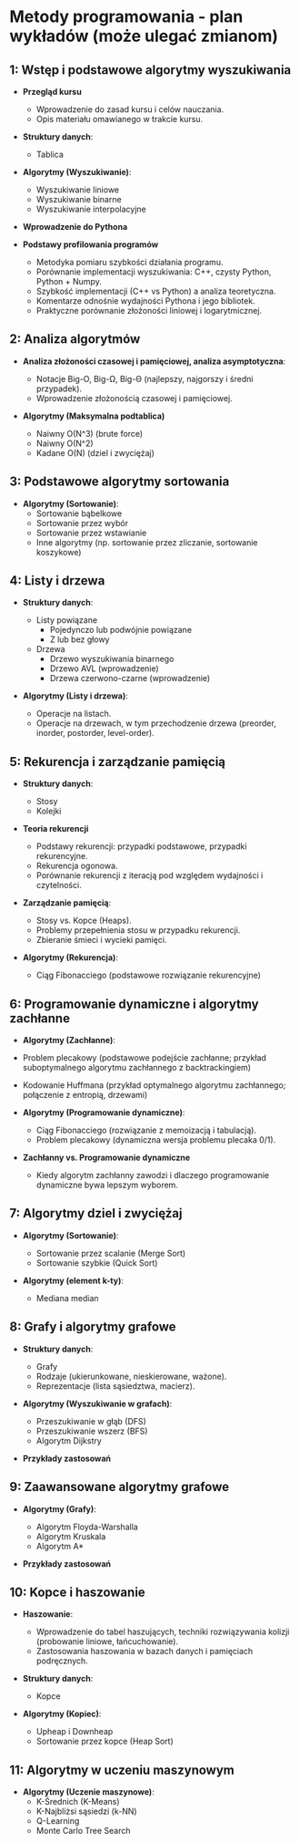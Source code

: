 # Metody programowania - plan wykładów (może ulegać zmianom)

## 1: **Wstęp i podstawowe algorytmy wyszukiwania**

- **Przegląd kursu**
  - Wprowadzenie do zasad kursu i celów nauczania.
  - Opis materiału omawianego w trakcie kursu.

- **Struktury danych**:
   - Tablica

- **Algorytmy (Wyszukiwanie)**:
   - Wyszukiwanie liniowe
   - Wyszukiwanie binarne
   - Wyszukiwanie interpolacyjne
      
- **Wprowadzenie do Pythona**

- **Podstawy profilowania programów**
   - Metodyka pomiaru szybkości działania programu.
   - Porównanie implementacji wyszukiwania: C++, czysty Python, Python + Numpy.
   - Szybkość implementacji (C++ vs Python) a analiza teoretyczna.
   - Komentarze odnośnie wydajności Pythona i jego bibliotek.
   - Praktyczne porównanie złożoności liniowej i logarytmicznej.

## 2: **Analiza algorytmów**

- **Analiza złożoności czasowej i pamięciowej, analiza asymptotyczna**:
   - Notacje Big-O, Big-Ω, Big-Θ (najlepszy, najgorszy i średni przypadek).
   - Wprowadzenie złożonością czasowej i pamięciowej.

- **Algorytmy (Maksymalna podtablica)**
   - Naiwny O(N^3) (brute force)
   - Naiwny O(N^2)
   - Kadane O(N) (dziel i zwyciężaj)

## 3: **Podstawowe algorytmy sortowania**

- **Algorytmy (Sortowanie)**:
   - Sortowanie bąbelkowe
   - Sortowanie przez wybór
   - Sortowanie przez wstawianie
   - Inne algorytmy (np. sortowanie przez zliczanie, sortowanie koszykowe)


## 4: **Listy i drzewa**

- **Struktury danych**:
   - Listy powiązane
     - Pojedynczo lub podwójnie powiązane
     - Z lub bez głowy
   - Drzewa
     - Drzewo wyszukiwania binarnego
     - Drzewo AVL (wprowadzenie)
     - Drzewa czerwono-czarne (wprowadzenie)

- **Algorytmy (Listy i drzewa)**: 
   - Operacje na listach.
   - Operacje na drzewach, w tym przechodzenie drzewa (preorder, inorder, postorder, level-order).


## 5: **Rekurencja i zarządzanie pamięcią**

- **Struktury danych**:
   - Stosy
   - Kolejki 

- **Teoria rekurencji**
   - Podstawy rekurencji: przypadki podstawowe, przypadki rekurencyjne.
   - Rekurencja ogonowa.
   - Porównanie rekurencji z iteracją pod względem wydajności i czytelności.

- **Zarządzanie pamięcią**:
   - Stosy vs. Kopce (Heaps).
   - Problemy przepełnienia stosu w przypadku rekurencji.
   - Zbieranie śmieci i wycieki pamięci.

- **Algorytmy (Rekurencja)**:
   - Ciąg Fibonacciego (podstawowe rozwiązanie rekurencyjne)


## 6: **Programowanie dynamiczne i algorytmy zachłanne**

- **Algorytmy (Zachłanne)**:
 - Problem plecakowy (podstawowe podejście zachłanne; przykład suboptymalnego algorytmu zachłannego z backtrackingiem)
 - Kodowanie Huffmana (przykład optymalnego algorytmu zachłannego; połączenie z entropią, drzewami)

- **Algorytmy (Programowanie dynamiczne)**:
  - Ciąg Fibonacciego (rozwiązanie z memoizacją i tabulacją).
  - Problem plecakowy (dynamiczna wersja problemu plecaka 0/1).

- **Zachłanny vs. Programowanie dynamiczne**
  - Kiedy algorytm zachłanny zawodzi i dlaczego programowanie dynamiczne bywa lepszym wyborem.


## 7: **Algorytmy dziel i zwyciężaj**

- **Algorytmy (Sortowanie)**:
   - Sortowanie przez scalanie (Merge Sort)
   - Sortowanie szybkie (Quick Sort)
   
- **Algorytmy (element k-ty)**:
   - Mediana median


## 8: **Grafy i algorytmy grafowe**

- **Struktury danych**:
   - Grafy
    - Rodzaje (ukierunkowane, nieskierowane, ważone).
    - Reprezentacje (lista sąsiedztwa, macierz).

- **Algorytmy (Wyszukiwanie w grafach)**:
   - Przeszukiwanie w głąb (DFS)
   - Przeszukiwanie wszerz (BFS)
   - Algorytm Dijkstry
   
- **Przykłady zastosowań**

## 9: **Zaawansowane algorytmy grafowe**

- **Algorytmy (Grafy)**:
   - Algorytm Floyda-Warshalla
   - Algorytm Kruskala
   - Algorytm A*

- **Przykłady zastosowań**


## 10: **Kopce i haszowanie**

- **Haszowanie**:
  - Wprowadzenie do tabel haszujących, techniki rozwiązywania kolizji (probowanie liniowe, łańcuchowanie).
  - Zastosowania haszowania w bazach danych i pamięciach podręcznych.

- **Struktury danych**:
   - Kopce

- **Algorytmy (Kopiec)**:
   - Upheap i Downheap
   - Sortowanie przez kopce (Heap Sort)


## 11: **Algorytmy w uczeniu maszynowym**

- **Algorytmy (Uczenie maszynowe)**:
  - K-Średnich (K-Means)
  - K-Najbliżsi sąsiedzi (k-NN)
  - Q-Learning
  - Monte Carlo Tree Search

<!-- Inne:
- **Podstawy teorii złożoności**:
  - Problem P vs NP
  - NP-zupełość (podstawowe wprowadzenie) -->